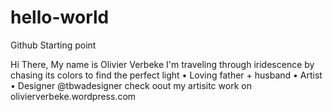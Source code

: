 # hello-world
Github Starting point

Hi There, My name is Olivier Verbeke
I'm traveling through iridescence by chasing its colors to find the perfect light • Loving father + husband • Artist • Designer @tbwadesigner
check oout my artisitc work on olivierverbeke.wordpress.com

